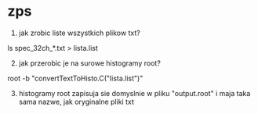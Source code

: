 # zps

1. jak zrobic liste wszystkich plikow txt?

ls spec_32ch_*.txt > lista.list

2. jak przerobic je na surowe histogramy root?

root -b "convertTextToHisto.C(\"lista.list\")"

3. histogramy root zapisuja sie domyslnie w pliku "output.root" i maja taka sama nazwe, jak oryginalne pliki txt


